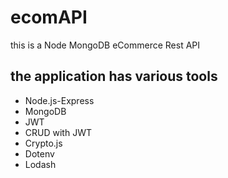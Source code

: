 # ecomAPI
this is a Node MongoDB eCommerce Rest API

## the application has various tools

- Node.js-Express
- MongoDB 
- JWT
- CRUD with JWT
- Crypto.js
- Dotenv
- Lodash
